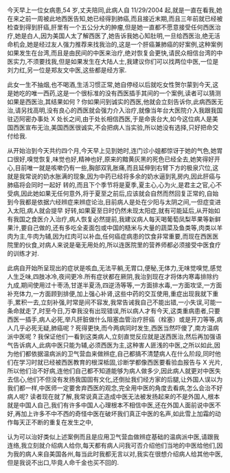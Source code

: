 今天早上一位女病患,54 岁,丈夫陪同,此病人自 11/29/2004 起,就是一直在看我,她在来之前一周被此地西医告知,她已经得到肺癌,而且接近末期,而且三年前就已经被检查到得到肝癌,肝里有一个五公分大的肿瘤,但是她一直都不愿意接受任何西医治疗,她是白人,因为美国人太了解西医了,她告诉我她心知肚明,一旦给西医治,绝无活命机会,她是经过友人强力推荐来找我治的,这是一个肝癌兼肺癌的好案例,这种案例如果发生在台湾,而且是由民间的中医来治疗,绝对恢复会更快,请民众相信台湾的中医实力,不须要找我,但是如果发生在大陆人士,我建议你们可以找两位中医,一位是刘力红,另一位是郑友文中医,这些都是经方家.

此女一生不抽烟,也不喝酒,生活习惯正常,她自停经以后就吃女性贺尔蒙到今天,这是她吃的唯一西药,这是一个很标准的没有西医插手其间的一个案例,读者可以猜测如果是西医治,其结果如何 ? 你如果问到诚实的西医,他就会立刻告诉你,此病西医无治,请另找高明,没有良心的西医就会强力介入治疗,就像当年台大医院介入我跟我国驻迈阿密办事处 X 处长之间,由于处长相信西医,于是命丧台大,如今这位病人是美国西医宣布无治,美国西医很诚实,不会把病人当实验,所以她没有选择,只好把命交付给我.

从开始治到今天共约四个月,今天早上见到她时,连门诊小姐都惊讶于她的气色,她胃口很好,嗅觉恢复,味觉也好,精神也好,原来的黯黄灰黑的死色已经全去,她笑得好开心,目前唯一就是咳嗽仍有一些,胸部双乳胀痛,而且延伸到右臂下方的极泉穴位,这就是我常说的奶水胀满的现象,因为中药已经将多余的奶水逼到乳房内,因此肝癌与肺癌将会同时一起好 转的,而且下个季节将是夏季,夏主心,心为火,是君主之官,心不受病,因此她如果无任何意外,将于夏至之前后,应该就会自然而然回复正常的,自始到今我都是依据六经辨症来辨症论治,目前病人是处在少阳与太阴之间,一但症变进入太阳,病人就会提早 好转,如果夏至日时仍然未现太阳症,就有可能延后,从开始如有我国之食医介入治疗,病人恢复必然提前,我建议病人每天喝葡萄凤梨苹果等新鲜果汁,要自己做的,还有多吃全麦面包或中国的糙米与大量的蔬菜及鱼类等,肉类以羊肉为主,牛肉为辅,因为红肉可以补血,任何癌症病患的饮食非常重要,而现在西医医院里的伙食,对病人来说是毫无用处的,所以连医院里的营养师都必须接受中医食疗的训练才对.

此病自开始所呈现出的症状是咳血,无法平躺,无胃口,便秘,无体力,无味觉嗅觉,感觉人生乏味,四肢冰冷,夜间更冷.所有症状都在厥阴,我治到现在才将体内寒毒排除约九成,期间使用过十枣汤,甘遂半夏汤,四逆汤等等,一方面排水毒,一方面攻坚,一方面补充体力,一方面顾到排便,加上强心补肾,这些中药的交互使用,重症出现我就下重手,累积一去,立刻补强,时常是间不容发,我常告诫我自己不能出错,一小失误,可能一条命就走了,时至今日,万幸我没有出现错误,所以病人才有今天,这类重病患者,只要西医一插手,病人必死,举凡肝脏做什么阻塞血管治疗肝癌（栓塞）或是开刀等等,病人几乎必死无疑,肺癌呢 ? 死得更快,而今两病同时发生,西医当然吓傻了,南方温病派中医呢 ? 我保证他们一看到这类病人,立刻直觉反应就是送西医治,然后再加强语气告诉病人,此病中医只能为辅,必须西医为主,这种害人匪浅的中医,之所以如此,因为他们都依据温病派的卫气营血来做辨症,自己都搞不清楚病人在什么阶段,同时他们在学习时就已经被西医教育的根深柢固,诊断学都像西医要看验血报告与 X 光片,所以他们治不好病,连他们自己都不知道能够为病人做多少,因此病人就更对中医失去信心,他们不但没有发扬我国固有文化,还倒扯我们经方家的后腿,让外国人误以为我们都一样,中医师一定要舍弃西医的观念,完全用中医的角度去看病,怎么会治不好病人呢? 读者现在就了解,我常说真正造成中医无法被发扬起来的不是外国人,根本就是中国人自己,我们有许多中国人心理根本不相信中医,还在外国人面前说中医不好,再加上许多不中不西的奇怪中医在破坏我们真正中医的名声,如此雪上加霜的动作每天正不断的重复在发生之中,

认为可以治好类似上述案例而且是应用卫气营血做辨症基础的温病派中医,请跟我连络,我立刻就介绍病人给你,每天都有病人问我可否介绍他们当地的中医给他们,因为我的病人来自美国各州,每当此时我都无言以对,我实在很想介绍病人给其他中医,但是我说不出口,毕竟人命千金也买不回的.
